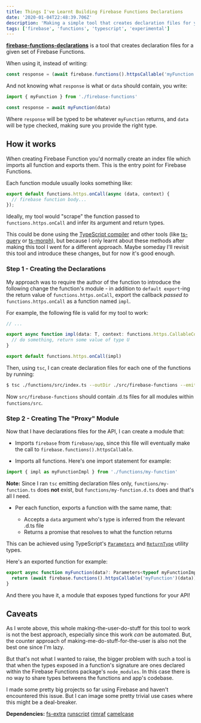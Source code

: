 ```yaml
---
title: Things I've Learnt Building Firebase Functions Declarations
date: '2020-01-04T22:48:39.706Z'
description: 'Making a simple tool that creates declaration files for your Firebase Functions taught me a few things. Here they are.'
tags: ['firebase', 'functions', 'typescript', 'experimental']
---
```


[**firebase-functions-declarations**](https://github.com/dutzi/firebase-functions-declarations) is a tool that creates declaration files for a given set of Firebase Functions.

When using it, instead of writing:

<!-- prettier-ignore -->
```ts
const response = (await firebase.functions().httpsCallable('myFunction')(data)).data
```

And not knowing what `response` is what or `data` should contain, you write:

```ts
import { myFunction } from './firebase-functions'

const response = await myFunction(data)
```

Where `response` will be typed to be whatever `myFunction` returns, and `data` will be type checked, making sure you provide the right type.

## How it works

When creating Firebase Function you'd normally create an index file which imports all function and exports them. This is the entry point for Firebase Functions.

Each function module usually looks something like:

```ts
export default functions.https.onCall(async (data, context) {
  // firebase function body...
});
```

Ideally, my tool would "scrape" the function passed to `functions.https.onCall` and infer its argument and return types.

This could be done using the [TypeScript compiler](https://github.com/microsoft/TypeScript/wiki/Using-the-Compiler-API) and other tools (like [ts-query](https://github.com/phenomnomnominal/tsquery) or [ts-morph](https://github.com/dsherret/ts-morph)), but because I only learnt about these methods after making this tool I went for a different approach. Maybe someday I'll revisit this tool and introduce these changes, but for now it's good enough.

### Step 1 - Creating the Declarations

My approach was to require the author of the function to introduce the following change the function's module - in addition to `default export`-ing the return value of `functions.https.onCall`, export the callback _passed to_ `functions.https.onCall` as a function named `impl`.

For example, the following file is valid for my tool to work:

```ts
// ...

export async function impl(data: T, context: functions.https.CallableContext) {
  // do something, return some value of type U
}

export default functions.https.onCall(impl)
```

Then, using `tsc`, I can create declaration files for each one of the functions by running:

```bash
$ tsc ./functions/src/index.ts --outDir ./src/firebase-functions --emitDeclarationOnly --declaration
```

Now `src/firebase-functions` should contain .d.ts files for all modules within `functions/src`.

### Step 2 - Creating The "Proxy" Module

Now that I have declarations files for the API, I can create a module that:

- Imports `firebase` from `firebase/app`, since this file will eventually make the call to `firebase.functions().httpsCallable`.

- Imports all functions. Here's one import statement for example:

```ts
import { impl as myFunctionImpl } from './functions/my-function'
```

<div class="sidenote">

**Note:** Since I ran `tsc` emitting declaration files only, `functions/my-function.ts` does **not** exist, but `functions/my-function.d.ts` does and that's all I need.

</div>

- Per each function, exports a function with the same name, that:

  - Accepts a `data` argument who's type is inferred from the relevant .d.ts file
  - Returns a promise that resolves to what the function returns

This can be achieved using TypeScript's [`Parameters`](https://www.typescriptlang.org/docs/handbook/utility-types.html#parameterst) and [`ReturnType`](https://www.typescriptlang.org/docs/handbook/utility-types.html#returntypet) utility types.

Here's an exported function for example:

<!-- prettier-ignore -->
```ts
export async function myFunction(data?: Parameters<typeof myFunctionImpl>[0]) {
  return (await firebase.functions().httpsCallable('myFunction')(data)).data as ReturnType<typeof myFunctionImpl>;
}
```

And there you have it, a module that exposes typed functions for your API!

## Caveats

As I wrote above, this whole making-the-user-do-stuff for this tool to work is not the best approach, especially since this work _can_ be automated. But, the counter approach of making-me-do-stuff-for-the-user is also not the best one since I'm lazy.

But that's not what I wanted to raise, the bigger problem with such a tool is that when the types exposed in a function's signature are ones declared within the Firebase Functions package's `node_modules`. In this case there is no way to share types betweens the functions and app's codebase.

I made some pretty big projects so far using Firebase and haven't encountered this issue. But I can image some pretty trivial use cases where this might be a deal-breaker.

<div class="dependencies">

**Dependencies:**
<span class="dep">[fs-extra](https://npmjs.com/package/fs-extra)</span>
<span class="dep">[runscript](https://npmjs.com/package/runscript)</span>
<span class="dep">[rimraf](https://npmjs.com/package/rimraf)</span>
<span class="dep">[camelcase](https://npmjs.com/package/camelcase)</span>

</div>
